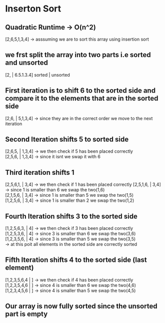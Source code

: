 # Inserton Sort
## Quadratic Runtime -> O(n^2)
[2,6,5,1,3,4] -> asssuming we are to sort this array using insertion sort 
## we frst split the array into two parts i.e sorted and unsorted 
   [2, | 6.5.1.3.4] 
sorted | unsorted 
## First iteration is to shift 6 to the sorted side and compare it to the elements that are in the sorted side 
[2,6, | 5,1,3,4] -> since they are in the correct order we move to the next iteration
## Second Iteration shifts 5 to sorted side 
[2,6,5, | 1,3,4] -> we then check if 5 has been placed correctly <br/>
[2,5,6, | 1,3,4] -> since it isnt we swap it with 6 <br/>
## Third iteration shifts 1 
[2,5,6,1, | 3,4] -> we then check if 1 has been placed correctly
[2,5,1,6, | 3,4] -> since 1 is smaller than 6 we swap the two(1,6)<br/>
[2,1,5,6, | 3,4] -> since 1 is smaller than 5 we swap the two(1,5)<br/>
[1,2,5,6, | 3,4] -> since 1 is smaller than 2 we swap the two(1,2)<br/>
## Fourth Iteration shifts 3 to the sorted side 
[1,2,5,6,3, | 4] -> we then check if 3 has been placed correctly<br/>
[1,2,5,3,6, | 4] -> since 3 is smaller than 6 we swap the two(3,6)<br/>
[1,2,3,5,6, | 4] -> since 3 is smaller than 5 we swap the two(3,5)<br/>
-> at this poit all elements in the sorted side are correctly sorted <br/>
## Fifth Iteration shifts 4 to the sorted side (last element)
[1,2,3,5,6,4 | ] -> we then check if 4 has been placed correctly<br/>
[1,2,3,5,4,6 | ] -> since 4 is smaller than 6 we swap the two(4,6)<br/>
[1,2,3,4,5,6 | ] -> since 4 is smaller than 5 we swap the two(4,5)<br/>

## Our array is now fully sorted since the unsorted part is empty
